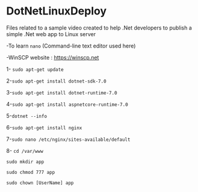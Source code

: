 # DotNetLinuxDeploy
Files related to a sample video created to help .Net developers to publish a simple .Net web app to Linux server

-To learn `nano` (Command-line text editor used here)  

-WinSCP website : https://winscp.net



1- `sudo apt-get update`

2-`sudo apt-get install dotnet-sdk-7.0`

3-`sudo apt-get install dotnet-runtime-7.0`

4-`sudo apt-get install aspnetcore-runtime-7.0`

5-`dotnet --info`

6-`sudo apt-get install nginx`

7-`sudo nano /etc/nginx/sites-available/default`

8-
`cd /var/www`

`sudo mkdir app`

`sudo chmod 777 app`
 
`sudo chown [UserName] app`


